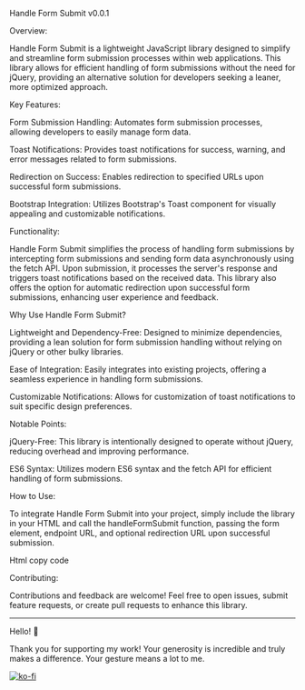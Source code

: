 Handle Form Submit v0.0.1

Overview:

Handle Form Submit is a lightweight JavaScript library designed to simplify and streamline form submission processes within web applications. This library allows for efficient handling of form submissions without the need for jQuery, providing an alternative solution for developers seeking a leaner, more optimized approach.

Key Features:

Form Submission Handling: Automates form submission processes, allowing developers to easily manage form data.

Toast Notifications: Provides toast notifications for success, warning, and error messages related to form submissions.

Redirection on Success: Enables redirection to specified URLs upon successful form submissions.

Bootstrap Integration: Utilizes Bootstrap's Toast component for visually appealing and customizable notifications.

Functionality:

Handle Form Submit simplifies the process of handling form submissions by intercepting form submissions and sending form data asynchronously using the fetch API. Upon submission, it processes the server's response and triggers toast notifications based on the received data. This library also offers the option for automatic redirection upon successful form submissions, enhancing user experience and feedback.

Why Use Handle Form Submit?

Lightweight and Dependency-Free: Designed to minimize dependencies, providing a lean solution for form submission handling without relying on jQuery or other bulky libraries.

Ease of Integration: Easily integrates into existing projects, offering a seamless experience in handling form submissions.

Customizable Notifications: Allows for customization of toast notifications to suit specific design preferences.

Notable Points:

jQuery-Free: This library is intentionally designed to operate without jQuery, reducing overhead and improving performance.

ES6 Syntax: Utilizes modern ES6 syntax and the fetch API for efficient handling of form submissions.

How to Use:

To integrate Handle Form Submit into your project, simply include the library in your HTML and call the handleFormSubmit function, passing the form element, endpoint URL, and optional redirection URL upon successful submission.

Html copy code

<script src="handle-form-submit.js"></script>

Contributing:

Contributions and feedback are welcome! Feel free to open issues, submit feature requests, or create pull requests to enhance this library.

---

Hello! 🌟

Thank you for supporting my work! Your generosity is incredible and truly makes a difference. Your gesture means a lot to me.

[![ko-fi](https://ko-fi.com/img/githubbutton_sm.svg)](https://ko-fi.com/C0C0T3IKC)
